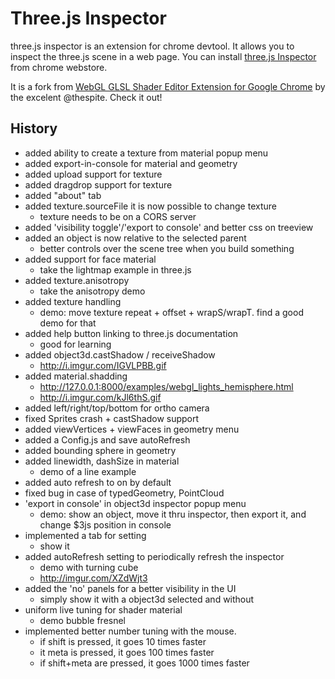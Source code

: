 # Three.js Inspector
three.js inspector is an extension for chrome devtool. It allows you to inspect
the three.js scene in a web page. 
You can install [three.js Inspector](https://chrome.google.com/webstore/detail/threejs-inspector/dnhjfclbfhcbcdfpjaeacomhbdfjbebi)
from chrome webstore.

It is a fork from
[WebGL GLSL Shader Editor Extension for Google Chrome](https://github.com/spite/ShaderEditorExtension)
by the excelent @thespite. Check it out! 


## History
- added ability to create a texture from material popup menu
- added export-in-console for material and geometry
- added upload support for texture
- added dragdrop support for texture
- added "about" tab
- added texture.sourceFile it is now possible to change texture
  - texture needs to be on a CORS server
- added 'visibility toggle'/'export to console' and better css on treeview
- added an object is now relative to the selected parent
  - better controls over the scene tree when you build something
- added support for face material
  - take the lightmap example in three.js
- added texture.anisotropy
  - take the anisotropy demo
- added texture handling
  - demo: move texture repeat + offset + wrapS/wrapT. find a good demo for that
- added help button linking to three.js documentation
  - good for learning
- added object3d.castShadow / receiveShadow
  - http://i.imgur.com/IGVLPBB.gif
- added material.shadding
  - http://127.0.0.1:8000/examples/webgl_lights_hemisphere.html
  - http://i.imgur.com/kJl6thS.gif
- added left/right/top/bottom for ortho camera
- fixed Sprites crash + castShadow support
- added viewVertices + viewFaces in geometry menu
- added a Config.js and save autoRefresh
- added bounding sphere in geometry
- added linewidth, dashSize in material
  - demo of a line example
- added auto refresh to on by default
- fixed bug in case of typedGeometry, PointCloud
- 'export in console' in object3d inspector popup menu
  - demo: show an object, move it thru inspector, then export it, and change $3js position in console
- implemented a tab for setting
  - show it
- added autoRefresh setting to periodically refresh the inspector
  - demo with turning cube
  - http://imgur.com/XZdWjt3
- added the 'no' panels for a better visibility in the UI
  - simply show it with a object3d selected and without
- uniform live tuning for shader material
  - demo bubble fresnel
- implemented better number tuning with the mouse. 
  - if shift is pressed, it goes 10 times faster
  - it meta is pressed, it goes 100 times faster
  - if shift+meta are pressed, it goes 1000 times faster
